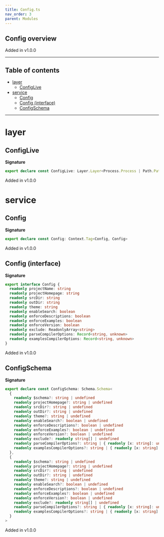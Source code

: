 ```yaml
---
title: Config.ts
nav_order: 3
parent: Modules
---
```


## Config overview

Added in v1.0.0

---

<h2 class="text-delta">Table of contents</h2>

- [layer](#layer)
  - [ConfigLive](#configlive)
- [service](#service)
  - [Config](#config)
  - [Config (interface)](#config-interface)
  - [ConfigSchema](#configschema)

---

# layer

## ConfigLive

**Signature**

```ts
export declare const ConfigLive: Layer.Layer<Process.Process | Path.Path | FileSystem.FileSystem, Error, Config>
```

Added in v1.0.0

# service

## Config

**Signature**

```ts
export declare const Config: Context.Tag<Config, Config>
```

Added in v1.0.0

## Config (interface)

**Signature**

```ts
export interface Config {
  readonly projectName: string
  readonly projectHomepage: string
  readonly srcDir: string
  readonly outDir: string
  readonly theme: string
  readonly enableSearch: boolean
  readonly enforceDescriptions: boolean
  readonly enforceExamples: boolean
  readonly enforceVersion: boolean
  readonly exclude: ReadonlyArray<string>
  readonly parseCompilerOptions: Record<string, unknown>
  readonly examplesCompilerOptions: Record<string, unknown>
}
```

Added in v1.0.0

## ConfigSchema

**Signature**

```ts
export declare const ConfigSchema: Schema.Schema<
  {
    readonly $schema?: string | undefined
    readonly projectHomepage?: string | undefined
    readonly srcDir?: string | undefined
    readonly outDir?: string | undefined
    readonly theme?: string | undefined
    readonly enableSearch?: boolean | undefined
    readonly enforceDescriptions?: boolean | undefined
    readonly enforceExamples?: boolean | undefined
    readonly enforceVersion?: boolean | undefined
    readonly exclude?: readonly string[] | undefined
    readonly parseCompilerOptions?: string | { readonly [x: string]: unknown } | undefined
    readonly examplesCompilerOptions?: string | { readonly [x: string]: unknown } | undefined
  },
  {
    readonly $schema?: string | undefined
    readonly projectHomepage?: string | undefined
    readonly srcDir?: string | undefined
    readonly outDir?: string | undefined
    readonly theme?: string | undefined
    readonly enableSearch?: boolean | undefined
    readonly enforceDescriptions?: boolean | undefined
    readonly enforceExamples?: boolean | undefined
    readonly enforceVersion?: boolean | undefined
    readonly exclude?: readonly string[] | undefined
    readonly parseCompilerOptions?: string | { readonly [x: string]: unknown } | undefined
    readonly examplesCompilerOptions?: string | { readonly [x: string]: unknown } | undefined
  }
>
```

Added in v1.0.0
